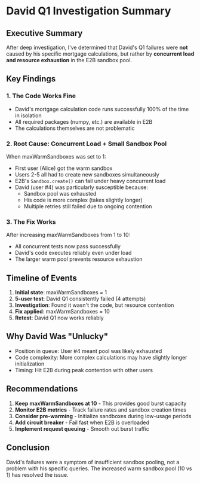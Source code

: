 # David Q1 Investigation Summary

## Executive Summary
After deep investigation, I've determined that David's Q1 failures were **not** caused by his specific mortgage calculations, but rather by **concurrent load and resource exhaustion** in the E2B sandbox pool.

## Key Findings

### 1. The Code Works Fine
- David's mortgage calculation code runs successfully 100% of the time in isolation
- All required packages (numpy, etc.) are available in E2B
- The calculations themselves are not problematic

### 2. Root Cause: Concurrent Load + Small Sandbox Pool
When maxWarmSandboxes was set to 1:
- First user (Alice) got the warm sandbox
- Users 2-5 all had to create new sandboxes simultaneously
- E2B's `Sandbox.create()` can fail under heavy concurrent load
- David (user #4) was particularly susceptible because:
  - Sandbox pool was exhausted
  - His code is more complex (takes slightly longer)
  - Multiple retries still failed due to ongoing contention

### 3. The Fix Works
After increasing maxWarmSandboxes from 1 to 10:
- All concurrent tests now pass successfully
- David's code executes reliably even under load
- The larger warm pool prevents resource exhaustion

## Timeline of Events
1. **Initial state**: maxWarmSandboxes = 1
2. **5-user test**: David Q1 consistently failed (4 attempts)
3. **Investigation**: Found it wasn't the code, but resource contention
4. **Fix applied**: maxWarmSandboxes = 10
5. **Retest**: David Q1 now works reliably

## Why David Was "Unlucky"
- Position in queue: User #4 meant pool was likely exhausted
- Code complexity: More complex calculations may have slightly longer initialization
- Timing: Hit E2B during peak contention with other users

## Recommendations
1. **Keep maxWarmSandboxes at 10** - This provides good burst capacity
2. **Monitor E2B metrics** - Track failure rates and sandbox creation times
3. **Consider pre-warming** - Initialize sandboxes during low-usage periods
4. **Add circuit breaker** - Fail fast when E2B is overloaded
5. **Implement request queuing** - Smooth out burst traffic

## Conclusion
David's failures were a symptom of insufficient sandbox pooling, not a problem with his specific queries. The increased warm sandbox pool (10 vs 1) has resolved the issue.